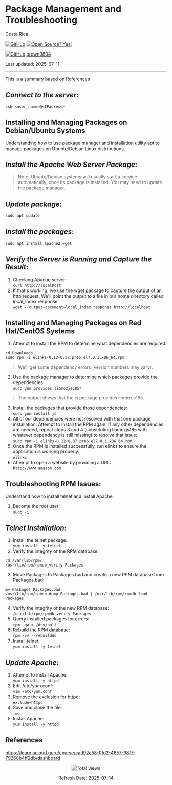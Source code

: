 # Package Management and Troubleshooting

Costa Rica

[![GitHub](https://badgen.net/badge/icon/github?icon=github&label)](https://github.com) [![Open Source? Yes!](https://badgen.net/badge/Open%20Source%20%3F/Yes%21/blue?icon=github)](https://github.com/Naereen/badges/)

[![GitHub](https://img.shields.io/badge/--181717?logo=github&logoColor=ffffff)](https://github.com/) [brown9804](https://github.com/brown9804)


Last updated: 2025-07-11

----------------------

This is a summary based on [References](#references)

## _Connect to the server_:

`ssh <user_name>@<IPadress>`

## Installing and Managing Packages on Debian/Ubuntu Systems
Understanding how to use package manager and installation utility apt to manage packages on Ubuntu/Debian Linux distributions.

## _Install the Apache Web Server Package_:
> Note: Ubuntu/Debian systems will usually start a service automatically, once its package is installed. You may need to update the package manager.

## _Update package_:
`sudo apt update`

## _Install the packages_:
`sudo apt install apache2 wget`

## _Verify the Server is Running and Capture the Result_:
1. Checking Apache server: <br/>
`curl http://localhost`
2. If that's working, we use the wget package to capture the output of an http request. We'll point the output to a file in our home directory called local_index.response <br/>
`wget --output-document=local_index.response http://localhost`


## Installing and Managing Packages on Red Hat/CentOS Systems
1. Attempt to install the RPM to determine what dependencies are required: <br/>
```
cd Downloads
sudo rpm -i elinks-0.12-0.37.pre6.el7.0.1.x86_64.rpm
```
> We'll get some dependency errors (version numbers may vary).
2. Use the package manager to determine which packages provide the dependencies: <br/>
`sudo yum provides libmozjs185*` <br/>
> The output shows that the js package provides libmozjs185.
3. Install the packages that provide those dependencies: <br/>
`sudo yum install js`
4. All of our dependencies were not resolved with that one package installation. Attempt to install the RPM again. If any other dependencies are needed, repeat steps 3 and 4 (substituting libmozjs185 with whatever dependency is still missing) to resolve that issue: <br/>
`sudo rpm -i elinks-0.12-0.37.pre6.el7.0.1.x86_64.rpm`
5. Once the RPM is installed successfully, run elinks to ensure the application is working properly: <br/>
`elinks`
6. Attempt to open a website by providing a URL: <br/>
`http://www.amazon.com`

## Troubleshooting RPM Issues:
Understand how to install telnet and install Apache.

1. Become the root user: <br/>
`sudo -i`

## _Telnet Installation_:
1. Install the telnet package: <br/>
`yum install -y telnet`
2. Verify the integrity of the RPM database: <br/>
```
cd /var/lib/rpm/
/usr/lib/rpm/rpmdb_verify Packages
```
3. Move Packages to Packages.bad and create a new RPM database from Packages.bad: <br/>
```
mv Packages Packages.bad
/usr/lib/rpm/rpmdb_dump Packages.bad | /usr/lib/rpm/rpmdb_load Packages
```
4. Verify the integrity of the new RPM database: <br/>
`/usr/lib/rpm/rpmdb_verify Packages`
5. Query installed packages for errors: <br/>
`rpm -qa > /dev/null`
6. Rebuild the RPM database: <br/>
`rpm -vv --rebuilddb`
7. Install telnet: <br/>
`yum install -y telnet`

## _Update Apache_:
1. Attempt to install Apache: <br/>
`yum install -y httpd`
2. Edit /etc/yum.conf: <br/>
`vim /etc/yum.conf`
3. Remove the exclusion for httpd: <br/>
`exclude=httpd`
4. Save and close the file: <br/>
`:wq`
5. Install Apache: <br/>
`yum install -y httpd`

## References

https://learn.acloud.guru/course/cad92c58-0fd2-4657-98f7-79268b4ff2db/dashboard

<!-- START BADGE -->
<div align="center">
  <img src="https://img.shields.io/badge/Total%20views-673-limegreen" alt="Total views">
  <p>Refresh Date: 2025-07-14</p>
</div>
<!-- END BADGE -->
